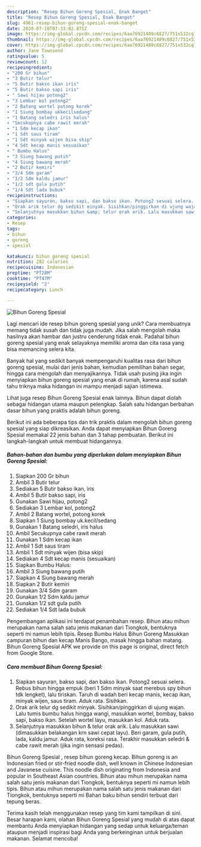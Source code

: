 ```yaml
---
description: "Resep Bihun Goreng Spesial, Enak Banget"
title: "Resep Bihun Goreng Spesial, Enak Banget"
slug: 4961-resep-bihun-goreng-spesial-enak-banget
date: 2020-07-10T07:33:02.875Z
image: https://img-global.cpcdn.com/recipes/6aa76921409c6827/751x532cq70/bihun-goreng-spesial-foto-resep-utama.jpg
thumbnail: https://img-global.cpcdn.com/recipes/6aa76921409c6827/751x532cq70/bihun-goreng-spesial-foto-resep-utama.jpg
cover: https://img-global.cpcdn.com/recipes/6aa76921409c6827/751x532cq70/bihun-goreng-spesial-foto-resep-utama.jpg
author: Jane Townsend
ratingvalue: 5
reviewcount: 12
recipeingredient:
- "200 Gr bihun"
- "3 Butir telur"
- "5 Butir bakso ikan iris"
- "5 Butir bakso sapi iris"
- " Sawi hijau potong2"
- "3 Lembar kol potong2"
- "2 Batang wortel potong korek"
- "1 Siung bombay ukkecilsedang"
- "1 Batang seledri iris halus"
- "Secukupnya cabe rawit merah"
- "1 Sdm kecap ikan"
- "1 Sdt saus tiram"
- "1 Sdt minyak wijen bisa skip"
- "4 Sdt kecap manis sesuaikan"
- " Bumbu Halus"
- "3 Siung bawang putih"
- "4 Siung bawang merah"
- "2 Butir kemiri"
- "3/4 Sdm garam"
- "1/2 Sdm kaldu jamur"
- "1/2 sdt gula putih"
- "1/4 Sdt lada bubuk"
recipeinstructions:
- "Siapkan sayuran, bakso sapi, dan bakso ikan. Potong2 sesuai selera. Rebus bihun hingga empuk (beri 1 Sdm minyak saat merebus spy bihun tdk lengket), lalu tiriskan. Taruh di wadah beri kecap manis, kecap ikan, minyak wijen, saus tiram. Aduk rata. Sisihkan."
- "Orak arik telur dg sedikit minyak. Sisihkan/pinggirkan di ujung wajan. Lalu tumis bumbu halus hingga wangi, masukkan wortel, bombay, bakso sapi, bakso ikan. Setelah wortel layu, masukkan kol. Aduk rata."
- "Selanjutnya masukkan bihun &amp; telur orak arik. Lalu masukkan sawi (dimasukkan belakangan krn sawi cepat layu). Beri garam, gula putih, lada, kaldu jamur. Aduk rata, koreksi rasa. Terakhir masukkan seledri &amp; cabe rawit merah (jika ingin sensasi pedas)."
categories:
- Resep
tags:
- bihun
- goreng
- spesial

katakunci: bihun goreng spesial 
nutrition: 282 calories
recipecuisine: Indonesian
preptime: "PT28M"
cooktime: "PT47M"
recipeyield: "2"
recipecategory: Lunch

---
```



![Bihun Goreng Spesial](https://img-global.cpcdn.com/recipes/6aa76921409c6827/751x532cq70/bihun-goreng-spesial-foto-resep-utama.jpg)

Lagi mencari ide resep bihun goreng spesial yang unik? Cara membuatnya memang tidak susah dan tidak juga mudah. Jika salah mengolah maka hasilnya akan hambar dan justru cenderung tidak enak. Padahal bihun goreng spesial yang enak selayaknya memiliki aroma dan cita rasa yang bisa memancing selera kita.

Banyak hal yang sedikit banyak mempengaruhi kualitas rasa dari bihun goreng spesial, mulai dari jenis bahan, kemudian pemilihan bahan segar, hingga cara mengolah dan menyajikannya. Tidak usah pusing jika ingin menyiapkan bihun goreng spesial yang enak di rumah, karena asal sudah tahu triknya maka hidangan ini mampu menjadi sajian istimewa.

Lihat juga resep Bihun Goreng Spesial enak lainnya. Bihun dapat diolah sebagai hidangan utama maupun pelengkap. Salah satu hidangan berbahan dasar bihun yang praktis adalah bihun goreng.


Berikut ini ada beberapa tips dan trik praktis dalam mengolah bihun goreng spesial yang siap dikreasikan. Anda dapat menyiapkan Bihun Goreng Spesial memakai 22 jenis bahan dan 3 tahap pembuatan. Berikut ini langkah-langkah untuk membuat hidangannya.

<!--inarticleads1-->

##### Bahan-bahan dan bumbu yang diperlukan dalam menyiapkan Bihun Goreng Spesial:

1. Siapkan 200 Gr bihun
1. Ambil 3 Butir telur
1. Sediakan 5 Butir bakso ikan, iris
1. Ambil 5 Butir bakso sapi, iris
1. Gunakan  Sawi hijau, potong2
1. Sediakan 3 Lembar kol, potong2
1. Ambil 2 Batang wortel, potong korek
1. Siapkan 1 Siung bombay uk.kecil/sedang
1. Gunakan 1 Batang seledri, iris halus
1. Ambil Secukupnya cabe rawit merah
1. Gunakan 1 Sdm kecap ikan
1. Ambil 1 Sdt saus tiram
1. Ambil 1 Sdt minyak wijen (bisa skip)
1. Sediakan 4 Sdt kecap manis (sesuaikan)
1. Siapkan  Bumbu Halus:
1. Ambil 3 Siung bawang putih
1. Siapkan 4 Siung bawang merah
1. Siapkan 2 Butir kemiri
1. Gunakan 3/4 Sdm garam
1. Gunakan 1/2 Sdm kaldu jamur
1. Gunakan 1/2 sdt gula putih
1. Sediakan 1/4 Sdt lada bubuk


Pengembangan aplikasi ini terdapat penambahan resep. Bihun atau mihun merupakan nama salah satu jenis makanan dari Tiongkok, bentuknya seperti mi namun lebih tipis. Resep Bumbu Halus Bihun Goreng Masukkan campuran bihun dan kecap Manis Bango, masak hingga bahan matang. Bihun Goreng Spesial APK we provide on this page is original, direct fetch from Google Store. 

<!--inarticleads2-->

##### Cara membuat Bihun Goreng Spesial:

1. Siapkan sayuran, bakso sapi, dan bakso ikan. Potong2 sesuai selera. Rebus bihun hingga empuk (beri 1 Sdm minyak saat merebus spy bihun tdk lengket), lalu tiriskan. Taruh di wadah beri kecap manis, kecap ikan, minyak wijen, saus tiram. Aduk rata. Sisihkan.
1. Orak arik telur dg sedikit minyak. Sisihkan/pinggirkan di ujung wajan. Lalu tumis bumbu halus hingga wangi, masukkan wortel, bombay, bakso sapi, bakso ikan. Setelah wortel layu, masukkan kol. Aduk rata.
1. Selanjutnya masukkan bihun &amp; telur orak arik. Lalu masukkan sawi (dimasukkan belakangan krn sawi cepat layu). Beri garam, gula putih, lada, kaldu jamur. Aduk rata, koreksi rasa. Terakhir masukkan seledri &amp; cabe rawit merah (jika ingin sensasi pedas).


Bihun Goreng Spesial , resep bihun goreng kecap. Bihun goreng is an Indonesian fried or stir-fried noodle dish, well known in Chinese Indonesian and Javanese cuisine. This noodle dish originating from Indonesia and popular in Southeast Asian countries. Bihun atau mihun merupakan nama salah satu jenis makanan dari Tiongkok, bentuknya seperti mi namun lebih tipis. Bihun atau mihun merupakan nama salah satu jenis makanan dari Tiongkok, bentuknya seperti mi Bahan baku bihun sendiri terbuat dari tepung beras. 

Terima kasih telah menggunakan resep yang tim kami tampilkan di sini. Besar harapan kami, olahan Bihun Goreng Spesial yang mudah di atas dapat membantu Anda menyiapkan hidangan yang sedap untuk keluarga/teman ataupun menjadi inspirasi bagi Anda yang berkeinginan untuk berjualan makanan. Selamat mencoba!

